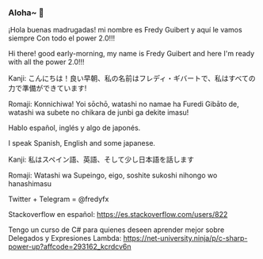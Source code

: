 ### Aloha~ 👋

¡Hola buenas madrugadas! mi nombre es Fredy Guibert y aquí le vamos siempre Con todo el power 2.0!!! 

Hi there! good early-morning, my name is Fredy Guibert and here I'm ready with all the power 2.0!!!

Kanji: こんにちは！良い早朝、私の名前はフレディ・ギバートで、私はすべての力で準備ができています! 

Romaji: Konnichiwa! Yoi sōchō, watashi no namae ha Furedi Gibāto de, watashi wa subete no chikara de junbi ga dekite imasu!

Hablo español, inglés y algo de japonés.

I speak Spanish, English and some japanese.

Kanji: 私はスペイン語、英語、そして少し日本語を話します

Romaji: Watashi wa Supeingo, eigo, soshite sukoshi nihongo wo hanashimasu
 
Twitter + Telegram = @fredyfx

Stackoverflow en español: https://es.stackoverflow.com/users/822

Tengo un curso de C# para quienes deseen aprender mejor sobre Delegados y Expresiones Lambda: https://net-university.ninja/p/c-sharp-power-up?affcode=293162_kcrdcv6n

<!--
**fredyfx/fredyfx** is a ✨ _special_ ✨ repository because its `README.md` (this file) appears on your GitHub profile.

Here are some ideas to get you started:

- 🔭 I’m currently working on ...
- 🌱 I’m currently learning ...
- 👯 I’m looking to collaborate on ...
- 🤔 I’m looking for help with ...
- 💬 Ask me about ...
- 📫 How to reach me: ...
- 😄 Pronouns: ...
- ⚡ Fun fact: ...
-->
